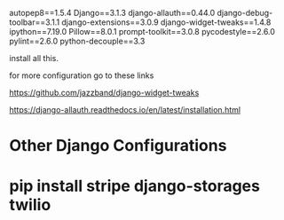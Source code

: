 autopep8==1.5.4
Django==3.1.3
django-allauth==0.44.0
django-debug-toolbar==3.1.1
django-extensions==3.0.9
django-widget-tweaks==1.4.8
ipython==7.19.0
Pillow==8.0.1
prompt-toolkit==3.0.8
pycodestyle==2.6.0
pylint==2.6.0
python-decouple==3.3

install all this.

for more configuration go to these links

https://github.com/jazzband/django-widget-tweaks

https://django-allauth.readthedocs.io/en/latest/installation.html

# Other Django Configurations

# pip install stripe django-storages twilio
